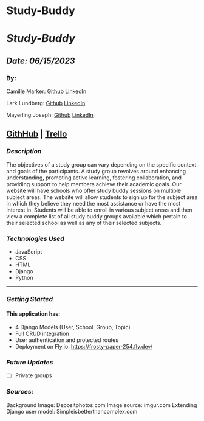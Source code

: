 # Study-Buddy

# **_Study-Buddy_**

## **_Date: 06/15/2023_**

### By:

Camille Marker: [Github](https://github.com/camillemarker) [LinkedIn](https://www.linkedin.com/in/camillemarker/)

Lark Lundberg: [Github](https://github.com/elizabethlundberg) [LinkedIn]()

Mayerling Joseph: [Github](https://github.com/mayerlingmj) [LinkedIn](https://www.linkedin.com/in/mayerling-joseph/)

## [GithHub](https://github.com/mayerlingmj/Study-Buddy) | [Trello](https://trello.com/b/B8qR7XVN/study-buddy-app)

### **_Description_**

The objectives of a study group can vary depending on the specific context and goals of the participants. A study group revolves around enhancing understanding, promoting active learning, fostering collaboration, and providing support to help members achieve their academic goals. Our website will have schools who offer study buddy sessions on multiple subject areas. The website will allow students to sign up for the subject area in which they believe they need the most assistance or have the most interest in. Students will be able to enroll in various subject areas and then view a complete list of all study buddy groups available which pertain to their selected school as well as any of their selected subjects.

### **_Technologies Used_**

- JavaScript
- CSS
- HTML
- Django
- Python

---

### **_Getting Started_**

#### This application has:

- 4 Django Models (User, School, Group, Topic)
- Full CRUD integration
- User authentication and protected routes
- Deployment on Fly.io: https://frosty-paper-254.fly.dev/

### **_Future Updates_**

- [ ] Private groups

### **_Sources:_**

Background Image: Depositphotos.com
Image source: imgur.com
Extending Django user model: Simpleisbetterthancomplex.com
